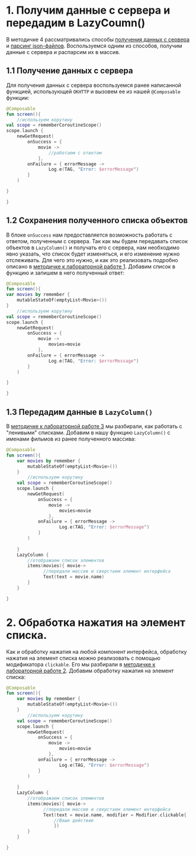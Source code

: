 # 1. Получим данные с сервера и передадим в LazyCoumn()
В методичке 4 рассматривались способы [получения данных с сервера](https://github.com/Kulishov-Ilua/MD-training-manual/blob/main/Методичка%20к%20лр%204%20(kotlin%20%2B%20compose).md) и  [парсинг json-файлов](https://github.com/Kulishov-Ilua/MD-training-manual/blob/main/Методичка%20к%20лр%204%20(kotlin%20%2B%20compose).md). Воспользуемся одним из способов, получим данные с сервера и распарсим их в массив.
## 1.1 Получение данных с сервера
Для получения данных с сервера воспользуемся ранее написанной функцией, использующей `OKHTTP` и вызовем ее из нашей `@Composable` функции:
```kotlin
@Composable
fun screen(){
	//используем корутину
val scope = rememberCoroutineScope()
scope.launch {
    newGetRequest(
        onSuccess = {
            movie ->
                //работаем с ответом
            },
        onFailure = { errorMessage ->
                Log.e(TAG, "Error: $errorMessage")
        }
    )

}

}
```

## 1.2 Сохранения полученного списка объектов
В блоке `onSuccess` нам предоставляется возможность работать с ответом, полученным с сервера. Так как мы будем передавать список объектов в `LazyColumn()` и получать его с сервера, нам необходимо явно указать, что список будет изменяться, и его изменение нужно отслеживать. Для чего это нужно, и как это реализовать подробно описано в [методичке к лабораторной работе 1]([https://github.com/Kulishov-Ilua/MD-training-manual/blob/main/Методичка%20к%20лр%204%20(kotlin%20%2B%20compose).md](https://github.com/Kulishov-Ilua/MD-training-manual/blob/main/Методичка%20к%20лр%201%20(kotlin%2Bcompose).md)).  Добавим список в функцию и запишем в него полученный ответ:
```kotlin
@Composable
fun screen(){
var movies by remember {  
    mutableStateOf(emptyList<Movie>())  
}
	//используем корутину
val scope = rememberCoroutineScope()
scope.launch {
    newGetRequest(
        onSuccess = {
            movie ->
	            movies=movie
            },
        onFailure = { errorMessage ->
                Log.e(TAG, "Error: $errorMessage")
        }
    )

}

}
```
## 1.3 Передадим данные в `LazyColumn()`
В [методичке к лабораторной работе 3](https://github.com/Kulishov-Ilua/MD-training-manual/blob/main/Методичка%20к%20лр%203%20(kotlin%20%2B%20compose).md) мы разбирали, как работать с "ленивыми" списками. Добавим в нашу функцию `LazyColumn()` с именами фильмов из ранее полученного массива:
```kotlin
@Composable
fun screen(){
	var movies by remember {  
	    mutableStateOf(emptyList<Movie>())  
	}
		//используем корутину
	val scope = rememberCoroutineScope()
	scope.launch {
	    newGetRequest(
	        onSuccess = {
	            movie ->
		            movies=movie
	            },
	        onFailure = { errorMessage ->
	                Log.e(TAG, "Error: $errorMessage")
	        }
	    )
	
	}
	LazyColumn {  
		//отображаем список элементов
	    items(movies){ movie->  
              //передали массив и сверстаем элемент интерфейса	              
              Text(text = movie.name)
	    }    
	}

}
```
# 2. Обработка нажатия на элемент списка.
Как и обработку нажатия на любой компонент интерфейса, обработку нажатия на элемент списка можно реализовать с помощью модификатора `clickable`. Его мы разбирали в [методичке к лабораторной работе 2](https://github.com/Kulishov-Ilua/MD-training-manual/blob/main/Методичка%20к%20лр%202%20(kotlin%20%2B%20compose).md). Добавим обработку нажатия на элемент списка:
```kotlin
@Composable
fun screen(){
	var movies by remember {  
	    mutableStateOf(emptyList<Movie>())  
	}
		//используем корутину
	val scope = rememberCoroutineScope()
	scope.launch {
	    newGetRequest(
	        onSuccess = {
	            movie ->
		            movies=movie
	            },
	        onFailure = { errorMessage ->
	                Log.e(TAG, "Error: $errorMessage")
	        }
	    )
	
	}
	LazyColumn {  
		//отображаем список элементов
	    items(movies){ movie->  
              //передали массив и сверстаем элемент интерфейса	              
              Text(text = movie.name, modifier = Modifier.clickable{
	              //Ваше действие
	              })
	    }    
	}

}
```
